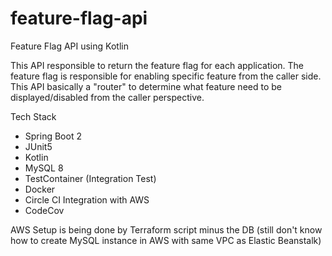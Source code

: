 # feature-flag-api
Feature Flag API using Kotlin

This API responsible to return the feature flag for each application. 
The feature flag is responsible for enabling specific feature from the caller side.
This API basically a "router" to determine what feature need to be displayed/disabled from the caller perspective.
 
Tech Stack
- Spring Boot 2
- JUnit5
- Kotlin
- MySQL 8
- TestContainer (Integration Test)
- Docker
- Circle CI Integration with AWS
- CodeCov

AWS Setup is being done by Terraform script
minus the DB (still don't know how to create MySQL instance in AWS with same VPC as Elastic Beanstalk)
